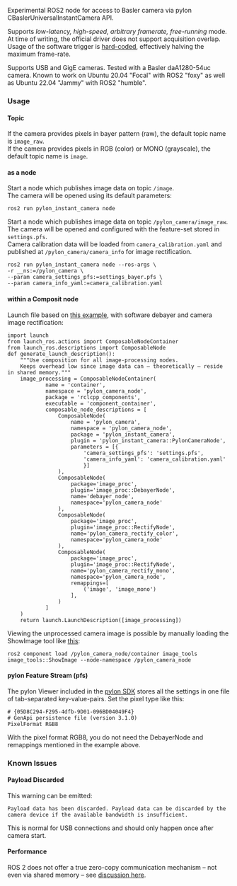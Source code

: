 Experimental ROS2 node for access to Basler camera via pylon CBaslerUniversalInstantCamera API.

Supports *low-latency, high-speed, arbitrary framerate, free-running* mode.  
At time of writing, the official driver does not support acquisition overlap.
Usage of the software trigger is [hard-coded](https://github.com/basler/pylon-ros-camera/blob/ed094fad02eed38af830a052c7420befc6483ef3/pylon_camera/include/pylon_camera/internal/impl/pylon_camera_dart.hpp#L94), effectively halving the maximum frame-rate.

Supports USB and GigE cameras. Tested with a Basler daA1280-54uc camera.
Known to work on Ubuntu 20.04 "Focal" with ROS2 "foxy" as well as Ubuntu 22.04 "Jammy" with ROS2 "humble".

### Usage

#### Topic

If the camera provides pixels in bayer pattern (raw), the default topic name is `image_raw`.  
If the camera provides pixels in RGB (color) or MONO (grayscale), the default topic name is `image`.  

#### as a node

Start a node which publishes image data on topic `/image`.  
The camera will be opened using its default parameters:

    ros2 run pylon_instant_camera node

Start a node which publishes image data on topic `/pylon_camera/image_raw`.  
The camera will be opened and configured with the feature-set stored in `settings.pfs`.  
Camera calibration data will be loaded from `camera_calibration.yaml` and published at `/pylon_camera/camera_info` for image rectification.

    ros2 run pylon_instant_camera node --ros-args \
    -r __ns:=/pylon_camera \
    --param camera_settings_pfs:=settings_bayer.pfs \
    --param camera_info_yaml:=camera_calibration.yaml

#### within a Composit node

Launch file based on [this example](https://github.com/ros2/demos/blob/foxy/composition/launch/composition_demo.launch.py), with software debayer and camera image rectification:

    import launch
    from launch_ros.actions import ComposableNodeContainer
    from launch_ros.descriptions import ComposableNode
    def generate_launch_description():
        """Use composition for all image-processing nodes.
        Keeps overhead low since image data can – theoretically – reside in shared memory."""
        image_processing = ComposableNodeContainer(
                name = 'container',
                namespace = 'pylon_camera_node',
                package = 'rclcpp_components',
                executable = 'component_container',
                composable_node_descriptions = [
                    ComposableNode(
                        name = 'pylon_camera',
                        namespace = 'pylon_camera_node',
                        package = 'pylon_instant_camera',
                        plugin = 'pylon_instant_camera::PylonCameraNode',
                        parameters = [{
                            'camera_settings_pfs': 'settings.pfs',
                            'camera_info_yaml': 'camera_calibration.yaml'
                            }]
                    ),
                    ComposableNode(
                        package='image_proc',
                        plugin='image_proc::DebayerNode',
                        name='debayer_node',
                        namespace='pylon_camera_node'
                    ),
                    ComposableNode(
                        package='image_proc',
                        plugin='image_proc::RectifyNode',
                        name='pylon_camera_rectify_color',
                        namespace='pylon_camera_node'
                    ),
                    ComposableNode(
                        package='image_proc',
                        plugin='image_proc::RectifyNode',
                        name='pylon_camera_rectify_mono',
                        namespace='pylon_camera_node',
                        remappings=[
                            ('image', 'image_mono')
                        ],
                    )
                ]
        )
        return launch.LaunchDescription([image_processing])

Viewing the unprocessed camera image is possible by manually loading the ShowImage tool like [this](https://docs.ros.org/en/foxy/Tutorials/Composition.html):

    ros2 component load /pylon_camera_node/container image_tools image_tools::ShowImage --node-namespace /pylon_camera_node


#### pylon Feature Stream (pfs)

The pylon Viewer included in the [pylon SDK](https://www.baslerweb.com/en/products/software/basler-pylon-camera-software-suite/pylon-sdks/) stores all the settings in one file of tab-separated key-value-pairs. Set the pixel type like this:

    # {05D8C294-F295-4dfb-9D01-096BD04049F4}
    # GenApi persistence file (version 3.1.0)
    PixelFormat	RGB8

With the pixel format RGB8, you do not need the DebayerNode and remappings mentioned in the example above.

### Known Issues

#### Payload Discarded

This warning can be emitted:

    Payload data has been discarded. Payload data can be discarded by the camera device if the available bandwidth is insufficient.

This is normal for USB connections and should only happen once after camera start.

#### Performance

ROS 2 does not offer a true zero-copy communication mechanism – not even via shared memory – see [discussion here](https://github.com/ros-perception/image_common/issues/212).
